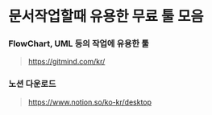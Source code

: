 # 문서작업할때 유용한 무료 툴 모음

### FlowChart, UML 등의 작업에 유용한 툴 
> https://gitmind.com/kr/

### 노션 다운로드
> https://www.notion.so/ko-kr/desktop